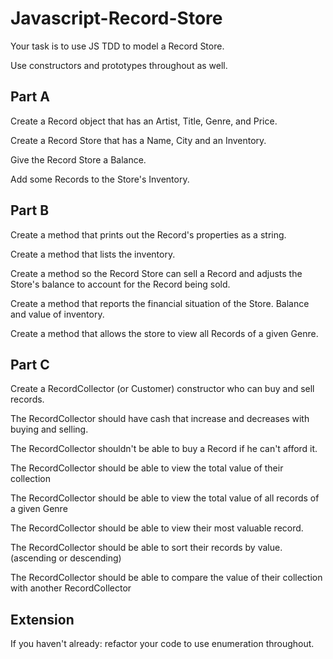 # Javascript-Record-Store
Your task is to use JS TDD to model a Record Store.

Use constructors and prototypes throughout as well.

## Part A
Create a Record object that has an Artist, Title, Genre, and Price.

Create a Record Store that has a Name, City and an Inventory.

Give the Record Store a Balance.

Add some Records to the Store's Inventory.

## Part B
Create a method that prints out the Record's properties as a string.

Create a method that lists the inventory.

Create a method so the Record Store can sell a Record and adjusts the Store's balance to account for the Record being sold.

Create a method that reports the financial situation of the Store. Balance and value of inventory.

Create a method that allows the store to view all Records of a given Genre.

## Part C
Create a RecordCollector (or Customer) constructor who can buy and sell records.

The RecordCollector should have cash that increase and decreases with buying and selling.

The RecordCollector shouldn't be able to buy a Record if he can't afford it.

The RecordCollector should be able to view the total value of their collection

The RecordCollector should be able to view the total value of all records of a given Genre

The RecordCollector should be able to view their most valuable record.

The RecordCollector should be able to sort their records by value. (ascending or descending)

The RecordCollector should be able to compare the value of their collection with another RecordCollector

## Extension
If you haven't already: refactor your code to use enumeration throughout.

